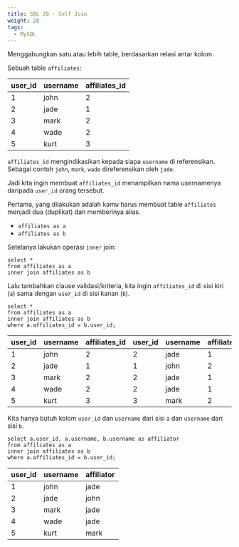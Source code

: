```yaml
---
title: SQL 20 - Self Join
weight: 20
tags:
  - MySQL
---
```


Menggabungkan satu atau lebih table, berdasarkan relasi antar kolom.

Sebuah table `affiliates`:

| user_id | username | affiliates_id |
|---------|----------|---------------|
|       1 | john     |             2 |
|       2 | jade     |             1 |
|       3 | mark     |             2 |
|       4 | wade     |             2 |
|       5 | kurt     |             3 |

`affiliates_id` mengindikasikan kepada siapa `username` di referensikan. Sebagai contoh `john`, `mark`, `wade` direferensikan oleh `jade`.

Jadi kita ingin membuat `affiliates_id` menampilkan nama usernamenya daripada `user_id` orang tersebut.

Pertama, yang dilakukan adalah kamu harus membuat table `affiliates` menjadi dua (duplikat) dan memberinya alias.

- `affiliates as a`
- `affiliates as b`

Setelanya lakukan operasi `inner` join:

```mysql
select *
from affiliates as a
inner join affiliates as b
```

Lalu tambahkan clause validasi/kriteria, kita ingin `affiliates_id`  di sisi kiri (`a`) sama dengan `user_id` di sisi kanan (`b`).

```mysql
select *
from affiliates as a
inner join affiliates as b
where a.affiliates_id = b.user_id;
```

| user_id | username | affiliates_id | user_id | username | affiliates_id |
|---------|----------|---------------|---------|----------|---------------|
|       1 | john     |             2 |       2 | jade     |             1 |
|       2 | jade     |             1 |       1 | john     |             2 |
|       3 | mark     |             2 |       2 | jade     |             1 |
|       4 | wade     |             2 |       2 | jade     |             1 |
|       5 | kurt     |             3 |       3 | mark     |             2 |

Kita hanya butuh kolom `user_id` dan `username` dari sisi `a` dan `username` dari sisi `b`.

```mysql
select a.user_id, a.username, b.username as affiliator
from affiliates as a
inner join affiliates as b
where a.affiliates_id = b.user_id;
```

| user_id | username | affiliator |
|---------|----------|------------|
|       1 | john     | jade       |
|       2 | jade     | john       |
|       3 | mark     | jade       |
|       4 | wade     | jade       |
|       5 | kurt     | mark       |
